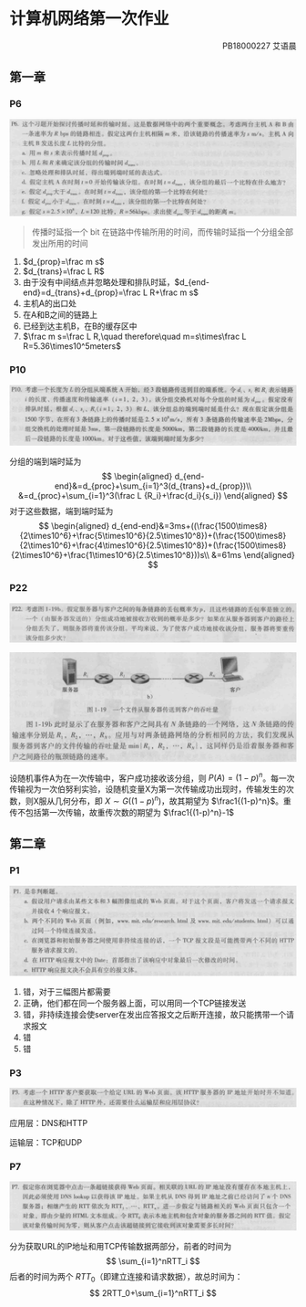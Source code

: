 # 计算机网络第一次作业

<p align=right>PB18000227 艾语晨</p>

## 第一章

### P6

![](images/1_6.png)

> 传播时延指一个 bit 在链路中传输所用的时间，而传输时延指一个分组全部发出所用的时间

1. $d_{prop}=\frac m s$
2. $d_{trans}=\frac L R$
3. 由于没有中间结点并忽略处理和排队时延，$d_{end-end}=d_{trans}+d_{prop}=\frac L R+\frac m s$
4. 主机A的出口处
5. 在A和B之间的链路上
6. 已经到达主机B，在B的缓存区中
7. $\frac m s=\frac L R,\quad therefore\quad m=s\times\frac L R=5.36\times10^5meters$

### P10

![](images/1_10.png)

分组的端到端时延为
$$
\begin{aligned}
d_{end-end}&=d_{proc}+\sum_{i=1}^3(d_{trans}+d_{prop})\\
&=d_{proc}+\sum_{i=1}^3(\frac L {R_i}+\frac{d_i}{s_i})
\end{aligned}
$$
对于这些数据，端到端时延为
$$
\begin{aligned}
d_{end-end}&=3ms+((\frac{1500\times8}{2\times10^6}+\frac{5\times10^6}{2.5\times10^8})+(\frac{1500\times8}{2\times10^6}+\frac{4\times10^6}{2.5\times10^8})+(\frac{1500\times8}{2\times10^6}+\frac{1\times10^6}{2.5\times10^8}))s\\
&=61ms
\end{aligned}
$$

### P22

![1_22](images/1_22.png)

![1-19b](images/1_22_img_1_19_b.png)

设随机事件A为在一次传输中，客户成功接收该分组，则 $P(A)=(1-p)^n$。每一次传输视为一次伯努利实验，设随机变量X为第一次传输成功出现时，传输发生的次数，则X服从几何分布，即 $X\sim G((1-p)^n)$，故其期望为 $\frac1{(1-p)^n}$。重传不包括第一次传输，故重传次数的期望为 $\frac1{(1-p)^n}-1$

## 第二章

### P1

![2-1](images/2_1.png)

1. 错，对于三幅图片都需要
2. 正确，他们都在同一个服务器上面，可以用同一个TCP链接发送
3. 错，非持续连接会使server在发出应答报文之后断开连接，故只能携带一个请求报文
4. 错
5. 错

### P3

![](images/2_3.png)

应用层：DNS和HTTP

运输层：TCP和UDP

### P7

![](images/2_7.png)

分为获取URL的IP地址和用TCP传输数据两部分，前者的时间为
$$
\sum_{i=1}^nRTT_i
$$
后者的时间为两个 $RTT_0$（即建立连接和请求数据），故总时间为：
$$
2RTT_0+\sum_{i=1}^nRTT_i
$$


